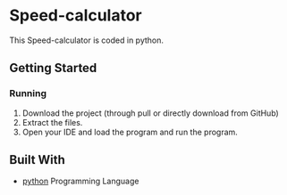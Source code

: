 # Speed-calculator
This Speed-calculator is coded in python.


## Getting Started


### Running

1. Download the project (through pull or directly download from GitHub)
2. Extract the files.
3. Open your IDE and load the program and run the program.

## Built With

* [python]([https://www.geeksforgeeks.org/c-plus-plus/](https://www.geeksforgeeks.org/python-programming-language/))  Programming Language 
